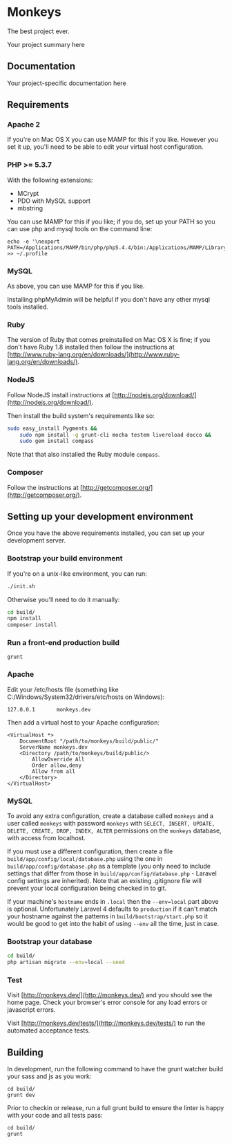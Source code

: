 Monkeys
=======================

The best project ever.

Your project summary here

Documentation
-------------

Your project-specific documentation here

Requirements
------------

### Apache 2

If you're on Mac OS X you can use MAMP for this if you like. However you set it up, you'll need to be able to edit your
virtual host configuration.

### PHP >= 5.3.7

With the following extensions:

- MCrypt
- PDO with MySQL support
- mbstring

You can use MAMP for this if you like; if you do, set up your PATH so you can use php and mysql tools on the command
line:

    echo -e '\nexport PATH=/Applications/MAMP/bin/php/php5.4.4/bin:/Applications/MAMP/Library/bin:$PATH\n\n' >> ~/.profile

### MySQL

As above, you can use MAMP for this if you like.

Installing phpMyAdmin will be helpful if you don't have any other mysql tools installed.

### Ruby

The version of Ruby that comes preinstalled on Mac OS X is fine; if you don't have Ruby 1.8 installed
then follow the instructions at [http://www.ruby-lang.org/en/downloads/](http://www.ruby-lang.org/en/downloads/).

### NodeJS

Follow NodeJS install instructions at [http://nodejs.org/download/](http://nodejs.org/download/).

Then install the build system's requirements like so:

```bash
sudo easy_install Pygments &&
    sudo npm install -g grunt-cli mocha testem livereload docco &&
    sudo gem install compass
```

Note that that also installed the Ruby module `compass`.

### Composer

Follow the instructions at [http://getcomposer.org/](http://getcomposer.org/).

Setting up your development environment
---------------------------------------

Once you have the above requirements installed, you can set up your development server.

### Bootstrap your build environment

If you're on a unix-like environment, you can run:

```bash
./init.sh
```

Otherwise you'll need to do it manually:

```bash
cd build/
npm install
composer install
```

### Run a front-end production build

```
grunt
```

### Apache

Edit your /etc/hosts file (something like C:/Windows/System32/drivers/etc/hosts on Windows):

```
127.0.0.1       monkeys.dev
```

Then add a virtual host to your Apache configuration:

```
<VirtualHost *>
    DocumentRoot "/path/to/monkeys/build/public/"
    ServerName monkeys.dev
    <Directory /path/to/monkeys/build/public/>
        AllowOverride All
        Order allow,deny
        Allow from all
    </Directory>
</VirtualHost>

```

### MySQL

To avoid any extra configuration, create a database called `monkeys` and a user called
`monkeys` with password `monkeys` with `SELECT, INSERT, UPDATE, DELETE, CREATE, DROP, INDEX, ALTER`
permissions on the `monkeys` database, with access from localhost.

If you must use a different configuration, then create a file `build/app/config/local/database.php` using the one in
`build/app/config/database.php` as a template (you only need to include settings that differ from those in
`build/app/config/database.php` - Laravel config settings are inherited). Note that an existing .gitignore file will
prevent your local configuration being checked in to git.

If your machine's `hostname` ends in `.local` then the `--env=local` part above is optional. Unfortunately Laravel 4
defaults to `production` if it can't match your hostname against the patterns in `build/bootstrap/start.php` so it
would be good to get into the habit of using `--env` all the time, just in case.

### Bootstrap your database

```bash
cd build/
php artisan migrate --env=local --seed
```

### Test

Visit [http://monkeys.dev/](http://monkeys.dev/) and you should see the home page. Check your browser's error console
for any load errors or javascript errors.

Visit [http://monkeys.dev/tests/](http://monkeys.dev/tests/) to run the automated acceptance tests.

Building
--------

In development, run the following command to have the grunt watcher build your sass and js as you work:

    cd build/
    grunt dev

Prior to checkin or release, run a full grunt build to ensure the linter is happy with your code and all tests pass:

    cd build/
    grunt
